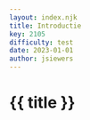 ```yaml
---
layout: index.njk
title: Introductie
key: 2105
difficulty: test
date: 2023-01-01
author: jsiewers
---
```



# {{ title }}